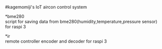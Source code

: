 #kagemomiji's IoT aircon control system

*bme280  
script for saving data from bme280(humidity,temperature,pressure sensor) for raspi 3

*ir  
remote controller encoder and decoder for raspi 3

